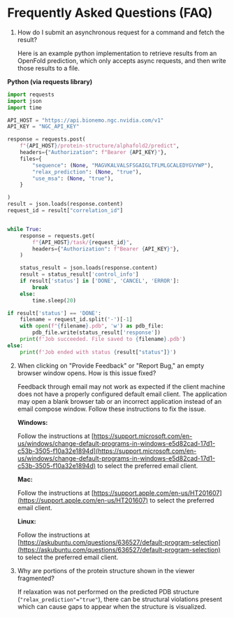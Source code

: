 # Frequently Asked Questions (FAQ)

1. How do I submit an asynchronous request for a command and fetch the result?

    Here is an example python implementation to retrieve results from an OpenFold prediction, which only accepts async requests, and then write those results to a file.

**Python (via requests library)**

```python
import requests
import json
import time

API_HOST = "https://api.bionemo.ngc.nvidia.com/v1"
API_KEY = "NGC_API_KEY"

response = requests.post(
    f"{API_HOST}/protein-structure/alphafold2/predict",
    headers={"Authorization": f"Bearer {API_KEY}"},
    files={
        "sequence": (None, "MAGVKALVALSFSGAIGLTFLMLGCALEDYGVYWP"),
        "relax_prediction": (None, "true"),
        "use_msa": (None, "true"),
    }

)
result = json.loads(response.content)
request_id = result["correlation_id"]


while True:
    response = requests.get(
        f"{API_HOST}/task/{request_id}",
        headers={"Authorization": f"Bearer {API_KEY}"},
    )

    status_result = json.loads(response.content)
    result = status_result['control_info']
    if result['status'] in ['DONE', 'CANCEL', 'ERROR']:
        break
    else:
        time.sleep(20)

if result['status'] == 'DONE':
    filename = request_id.split('-')[-1]
    with open(f"{filename}.pdb", 'w') as pdb_file:
        pdb_file.write(status_result['response'])
    print(f'Job succeeded. File saved to {filename}.pdb')
else:
    print(f'Job ended with status {result["status"]}')
```

2. When clicking on "Provide Feedback" or "Report Bug," an empty browser window opens. How is this issue fixed?

    Feedback through email may not work as expected if the client machine does not have a properly configured default email client. The application may open a blank browser tab or an incorrect application instead of an email compose window. Follow these instructions to fix the issue.

    **Windows:**

    Follow the instructions at [https://support.microsoft.com/en-us/windows/change-default-programs-in-windows-e5d82cad-17d1-c53b-3505-f10a32e1894d](https://support.microsoft.com/en-us/windows/change-default-programs-in-windows-e5d82cad-17d1-c53b-3505-f10a32e1894d) to select the preferred email client.

    **Mac:**

    Follow the instructions at
    [https://support.apple.com/en-us/HT201607](https://support.apple.com/en-us/HT201607) to select the preferred email client.

    **Linux:**

    Follow the instructions at [https://askubuntu.com/questions/636527/default-program-selection](https://askubuntu.com/questions/636527/default-program-selection) to select the preferred email client.


3. Why are portions of the protein structure shown in the viewer fragmented?

    If relaxation was not performed on the predicted PDB structure (`"relax_prediction"="true"`), there can be structural violations present which can cause gaps to appear when the structure is visualized.
